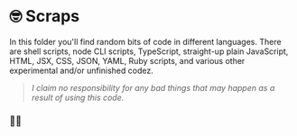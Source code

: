 <h1 style="margin-top:0;">🤓 Scraps</h1>

In this folder you'll find random bits of code in different languages. There are shell scripts,
node CLI scripts, TypeScript, straight-up plain JavaScript, HTML, JSX, CSS, JSON, YAML, Ruby
scripts, and various other experimental and/or unfinished codez.

> _I claim no responsibility for any bad things that may happen as a result of using this code._

### 🤷‍♂️
